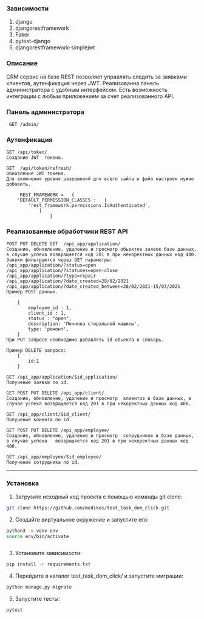 
### Зависимости
1. django
2. djangorestframework
3. Faker
4. pytest-django
5. djangorestframework-simplejwt

### Описание
CRM сервис на базе REST  позволяет управлять  следить за заявками клиентов, аутенфикация через JWT.
Реализованна панель администратора с удобным интерфейсом.
Есть возможность интеграции с любым приложением за счет реализованного API.

### Панель администратора
     GET /admin/
    
### Аутенфикация
    GET /api/token/ 
    Создание JWT  токена.
    
    GET  /api/token/refresh/
    Обновление JWT токена.
    Для включения уровня разрешений для всего сайта в файл настроек нужно добавить.
    
         REST_FRAMEWORK =   {
        'DEFAULT_PERMISSION_CLASSES':   [
            'rest_framework.permissions.IsAuthenticated',
                ]
                    }

    


### Реализованные обработчики REST API 
  
    POST PUT DELETE GET	 /api_app/application/ 
    Создание, обновление, удаление и просмотр обьектов заявок базе данных, в случае успеха возвращяется код 201 в при некоректных данных код 400.
    Заявки фильтруются через GET параметры:
    /api_app/application/?status=open
    /api_app/application/?statuses=open-close
    /api_app/application/?type=repair
    /api_app/application/?date_created=28/02/2021
    /api_app/application/?date_created_between=28/02/2021-15/03/2021
    Пример POST данных.
    
        {
            employee_id : 1,
            client_id : 1,
            status : "open",
            description: 'Починка стиральной машины',
            type: 'ремонт',
        }
    При PUT запросе необходимо добавлять id обьекта в словарь.
    
    Пример DELETE запроса:
        {
            id:1
        }
    
	GET /api_app/application/$id_application/
    Получение заявки по id.
    
    GET POST PUT DELETE /api_app/client/
    Создание, обновление, удаление и просмотр  клиентов в базе данных, в случае успеха возвращяется код 201 в при некоректных данных код 400.
    
    GET /api_app/client/$id_client/
    Получение клиента по id.
    
    GET POST PUT DELETE /api_app/employee/
    Создание, обновление, удаление и просмотр  сотрудников в базе данных, в случае успеха   возвращяется код 201 в при некоректных данных код 400.

    GET /api_app/employee/$id_employee/
    Получение сотрудника по id.
---------------------------------------------------------------------------------------
### Установка
1. Загрузите исходный код проекта с помощью команды git clone:
```bash
git clone https://github.com/medikos/test_task_dom_click.git
```
2. Создайте виртуальное окружение и запустите его:
```bash
python3 -m venv env
source env/bin/activate



```
3. Установите зависимости:
```bash
pip install -r requirements.txt
```
4. Перейдите в каталог test_task_dom_click/ и запустите миграции:
 ```bash
 python manage.py migrate
 ```
 5. Запустите тесты:
 ```bash
 pytest
 ```

